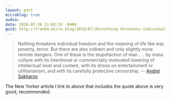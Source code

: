 ```yaml
---
layout: post
microblog: true
audio: 
date: 2018-07-26 11:02:53 -0400
guid: http://frankm.micro.blog/2018/07/26/nothing-threatens-individual.html
---
```

>Nothing threatens individual freedom and the meaning of life like war, poverty, terror. But there are also indirect and only slightly more remote dangers. One of these is the stupefaction of man . . . by mass culture with its intentional or commercially motivated lowering of intellectual level and content, with its stress on entertainment or utilitarianism, and with its carefully protective censorship. -- [Andrei Sakharov](https://www.newyorker.com/news/our-columnists/fifty-years-later-andrei-sakharovs-most-famous-essay-is-a-powerful-model-of-writing-for-social-change)

The New Yorker article I link to above that includes the quote above is very good, recommended.
